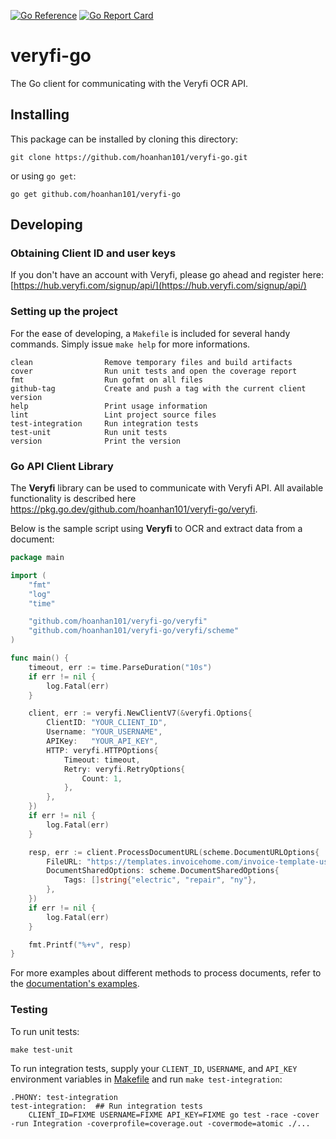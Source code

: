 [![Go Reference](https://pkg.go.dev/badge/github.com/hoanhan101/veryfi-go/veryfi.svg)](https://pkg.go.dev/github.com/hoanhan101/veryfi-go/veryfi)
[![Go Report Card](https://goreportcard.com/badge/github.com/hoanhan101/veryfi-go)](https://goreportcard.com/report/github.com/hoanhan101/veryfi-go)

# veryfi-go

The Go client for communicating with the Veryfi OCR API.

## Installing 

This package can be installed by cloning this directory:

```
git clone https://github.com/hoanhan101/veryfi-go.git
```

or using `go get`:
```
go get github.com/hoanhan101/veryfi-go
```

## Developing

### Obtaining Client ID and user keys

If you don't have an account with Veryfi, please go ahead and register here: [https://hub.veryfi.com/signup/api/](https://hub.veryfi.com/signup/api/)

### Setting up the project

For the ease of developing, a `Makefile` is included for several handy commands. Simply issue `make help` for more informations.
```
clean                Remove temporary files and build artifacts
cover                Run unit tests and open the coverage report
fmt                  Run gofmt on all files
github-tag           Create and push a tag with the current client version
help                 Print usage information
lint                 Lint project source files
test-integration     Run integration tests
test-unit            Run unit tests
version              Print the version
```

### Go API Client Library

The **Veryfi** library can be used to communicate with Veryfi API. All available functionality is described here <https://pkg.go.dev/github.com/hoanhan101/veryfi-go/veryfi>.

Below is the sample script using **Veryfi** to OCR and extract data from a document:

```go
package main

import (
	"fmt"
	"log"
	"time"

	"github.com/hoanhan101/veryfi-go/veryfi"
	"github.com/hoanhan101/veryfi-go/veryfi/scheme"
)

func main() {
	timeout, err := time.ParseDuration("10s")
	if err != nil {
		log.Fatal(err)
	}

	client, err := veryfi.NewClientV7(&veryfi.Options{
		ClientID: "YOUR_CLIENT_ID",
		Username: "YOUR_USERNAME",
		APIKey:   "YOUR_API_KEY",
		HTTP: veryfi.HTTPOptions{
			Timeout: timeout,
			Retry: veryfi.RetryOptions{
				Count: 1,
			},
		},
	})
	if err != nil {
		log.Fatal(err)
	}

	resp, err := client.ProcessDocumentURL(scheme.DocumentURLOptions{
		FileURL: "https://templates.invoicehome.com/invoice-template-us-neat-750px.png",
		DocumentSharedOptions: scheme.DocumentSharedOptions{
			Tags: []string{"electric", "repair", "ny"},
		},
	})
	if err != nil {
		log.Fatal(err)
	}

	fmt.Printf("%+v", resp)
}
```

For more examples about different methods to process documents, refer to the [documentation's examples](https://pkg.go.dev/github.com/hoanhan101/veryfi-go/veryfi#pkg-examples).

### Testing

To run unit tests:
```
make test-unit
```

To run integration tests, supply your `CLIENT_ID`, `USERNAME`, and `API_KEY` environment variables in [Makefile](Makefile) and run `make test-integration`:
```
.PHONY: test-integration
test-integration:  ## Run integration tests
	CLIENT_ID=FIXME USERNAME=FIXME API_KEY=FIXME go test -race -cover -run Integration -coverprofile=coverage.out -covermode=atomic ./...
```
